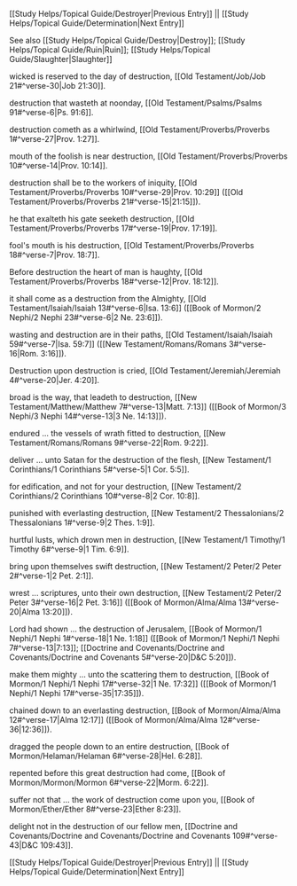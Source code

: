 [[Study Helps/Topical Guide/Destroyer|Previous Entry]]  ||  [[Study Helps/Topical Guide/Determination|Next Entry]]

 See also [[Study Helps/Topical Guide/Destroy|Destroy]]; [[Study Helps/Topical Guide/Ruin|Ruin]]; [[Study Helps/Topical Guide/Slaughter|Slaughter]]

 wicked is reserved to the day of destruction, [[Old Testament/Job/Job 21#^verse-30|Job 21:30]].

 destruction that wasteth at noonday, [[Old Testament/Psalms/Psalms 91#^verse-6|Ps. 91:6]].

 destruction cometh as a whirlwind, [[Old Testament/Proverbs/Proverbs 1#^verse-27|Prov. 1:27]].

 mouth of the foolish is near destruction, [[Old Testament/Proverbs/Proverbs 10#^verse-14|Prov. 10:14]].

 destruction shall be to the workers of iniquity, [[Old Testament/Proverbs/Proverbs 10#^verse-29|Prov. 10:29]] ([[Old Testament/Proverbs/Proverbs 21#^verse-15|21:15]]).

 he that exalteth his gate seeketh destruction, [[Old Testament/Proverbs/Proverbs 17#^verse-19|Prov. 17:19]].

 fool's mouth is his destruction, [[Old Testament/Proverbs/Proverbs 18#^verse-7|Prov. 18:7]].

 Before destruction the heart of man is haughty, [[Old Testament/Proverbs/Proverbs 18#^verse-12|Prov. 18:12]].

 it shall come as a destruction from the Almighty, [[Old Testament/Isaiah/Isaiah 13#^verse-6|Isa. 13:6]] ([[Book of Mormon/2 Nephi/2 Nephi 23#^verse-6|2 Ne. 23:6]]).

 wasting and destruction are in their paths, [[Old Testament/Isaiah/Isaiah 59#^verse-7|Isa. 59:7]] ([[New Testament/Romans/Romans 3#^verse-16|Rom. 3:16]]).

 Destruction upon destruction is cried, [[Old Testament/Jeremiah/Jeremiah 4#^verse-20|Jer. 4:20]].

 broad is the way, that leadeth to destruction, [[New Testament/Matthew/Matthew 7#^verse-13|Matt. 7:13]] ([[Book of Mormon/3 Nephi/3 Nephi 14#^verse-13|3 Ne. 14:13]]).

 endured ... the vessels of wrath fitted to destruction, [[New Testament/Romans/Romans 9#^verse-22|Rom. 9:22]].

 deliver ... unto Satan for the destruction of the flesh, [[New Testament/1 Corinthians/1 Corinthians 5#^verse-5|1 Cor. 5:5]].

 for edification, and not for your destruction, [[New Testament/2 Corinthians/2 Corinthians 10#^verse-8|2 Cor. 10:8]].

 punished with everlasting destruction, [[New Testament/2 Thessalonians/2 Thessalonians 1#^verse-9|2 Thes. 1:9]].

 hurtful lusts, which drown men in destruction, [[New Testament/1 Timothy/1 Timothy 6#^verse-9|1 Tim. 6:9]].

 bring upon themselves swift destruction, [[New Testament/2 Peter/2 Peter 2#^verse-1|2 Pet. 2:1]].

 wrest ... scriptures, unto their own destruction, [[New Testament/2 Peter/2 Peter 3#^verse-16|2 Pet. 3:16]] ([[Book of Mormon/Alma/Alma 13#^verse-20|Alma 13:20]]).

 Lord had shown ... the destruction of Jerusalem, [[Book of Mormon/1 Nephi/1 Nephi 1#^verse-18|1 Ne. 1:18]] ([[Book of Mormon/1 Nephi/1 Nephi 7#^verse-13|7:13]]; [[Doctrine and Covenants/Doctrine and Covenants/Doctrine and Covenants 5#^verse-20|D&C 5:20]]).

 make them mighty ... unto the scattering them to destruction, [[Book of Mormon/1 Nephi/1 Nephi 17#^verse-32|1 Ne. 17:32]] ([[Book of Mormon/1 Nephi/1 Nephi 17#^verse-35|17:35]]).

 chained down to an everlasting destruction, [[Book of Mormon/Alma/Alma 12#^verse-17|Alma 12:17]] ([[Book of Mormon/Alma/Alma 12#^verse-36|12:36]]).

 dragged the people down to an entire destruction, [[Book of Mormon/Helaman/Helaman 6#^verse-28|Hel. 6:28]].

 repented before this great destruction had come, [[Book of Mormon/Mormon/Mormon 6#^verse-22|Morm. 6:22]].

 suffer not that ... the work of destruction come upon you, [[Book of Mormon/Ether/Ether 8#^verse-23|Ether 8:23]].

 delight not in the destruction of our fellow men, [[Doctrine and Covenants/Doctrine and Covenants/Doctrine and Covenants 109#^verse-43|D&C 109:43]].

[[Study Helps/Topical Guide/Destroyer|Previous Entry]]  ||  [[Study Helps/Topical Guide/Determination|Next Entry]]